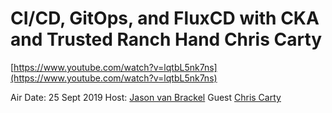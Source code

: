 # CI/CD, GitOps, and FluxCD with CKA and Trusted Ranch Hand Chris Carty

[https://www.youtube.com/watch?v=lqtbL5nk7ns](https://www.youtube.com/watch?v=lqtbL5nk7ns)

Air Date: 25 Sept 2019
Host: [Jason van Brackel](twitter.com/jasonvanbrackel)
Guest [Chris Carty](twitter.com/macintoshPrime)